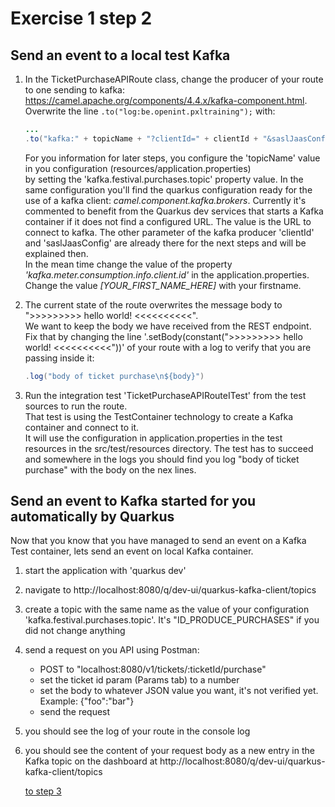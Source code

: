 # Exercise 1 step 2

## Send an event to a local test Kafka

1. In the TicketPurchaseAPIRoute class, change the producer of your route to one sending to kafka: https://camel.apache.org/components/4.4.x/kafka-component.html.  
   Overwrite the line `.to("log:be.openint.pxltraining");` with:  
   ```java
   ...
   .to("kafka:" + topicName + "?clientId=" + clientId + "&saslJaasConfig=" + saslJaasConfig);
   ```
   For you information for later steps, you configure the 'topicName' value in you configuration (resources/application.properties)  
   by setting the 'kafka.festival.purchases.topic' property value.
   In the same configuration you'll find the quarkus configuration ready for the use of a kafka client: _camel.component.kafka.brokers_.
   Currently it's commented to benefit from the Quarkus dev services that starts a Kafka container if it does not find a configured URL.
   The value is the URL to connect to kafka.
   The other parameter of the kafka producer 'clientId' and 'saslJaasConfig' are already there for the next steps and will be explained then.  
   In the mean time change the value of the property _'kafka.meter.consumption.info.client.id'_ in the application.properties.
   Change the value _[YOUR_FIRST_NAME_HERE]_ with your firstname.

2. The current state of the route overwrites the message body to ">>>>>>>>> hello world! <<<<<<<<<<".  
   We want to keep the body we have received from the REST endpoint. Fix that by changing the line
   '.setBody(constant(">>>>>>>>> hello world! <<<<<<<<<<"))' of your route with a log to verify that you are passing inside it:  
   ```java
   .log("body of ticket purchase\n${body}")
   ```

3. Run the integration test 'TicketPurchaseAPIRouteITest' from the test sources to run the route.  
   That test is using the TestContainer technology to create a Kafka container and connect to it.  
   It will use the configuration in application.properties in the test resources in the src/test/resources directory.
   The test has to succeed and somewhere in the logs you should find you log "body of ticket purchase" with the body on the nex lines.

## Send an event to Kafka started for you automatically by Quarkus

Now that you know that you have managed to send an event on a Kafka Test container, lets send an event on local Kafka container.

1. start the application with 'quarkus dev'     
2. navigate to http://localhost:8080/q/dev-ui/quarkus-kafka-client/topics
3. create a topic with the same name as the value of your configuration 'kafka.festival.purchases.topic'. It's "ID_PRODUCE_PURCHASES" if you did not change anything
4. send a request on you API using Postman: 
   - POST to "localhost:8080/v1/tickets/:ticketId/purchase"
   - set the ticket id param (Params tab) to a number
   - set the body to whatever JSON value you want, it's not verified yet. Example: {"foo":"bar"}
   - send the request
5. you should see the log of your route in the console log
6. you should see the content of your request body as a new entry in the Kafka topic on the dashboard at http://localhost:8080/q/dev-ui/quarkus-kafka-client/topics  
   
    [to step 3](exercise-1-step-3) 